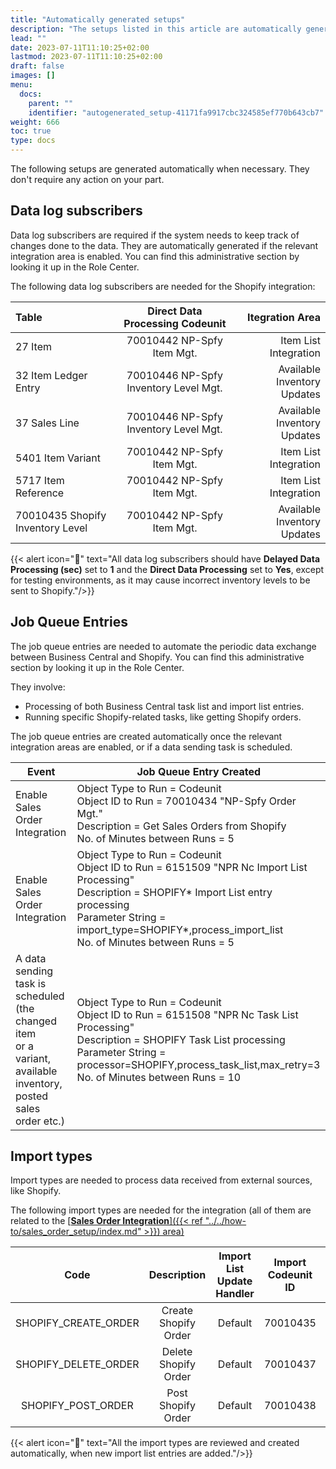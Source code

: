 ```yaml
---
title: "Automatically generated setups"
description: "The setups listed in this article are automatically generated when the Shopify integration is established."
lead: ""
date: 2023-07-11T11:10:25+02:00
lastmod: 2023-07-11T11:10:25+02:00
draft: false
images: []
menu:
  docs:
    parent: ""
    identifier: "autogenerated_setup-41171fa9917cbc324585ef770b643cb7"
weight: 666
toc: true
type: docs
---
```


The following setups are generated automatically when necessary. They don't require any action on your part.

## Data log subscribers

Data log subscribers are required if the system needs to keep track of changes done to the data. They are automatically generated if the relevant integration area is enabled. You can find this administrative section by looking it up in the Role Center.

The following data log subscribers are needed for the Shopify integration:

| Table                                 | Direct Data Processing Codeunit           | Itegration Area                       |
| :---                                  |                               :----:      |                                  ---: |
| 27           Item                     | 70010442 NP-Spfy Item Mgt.                | Item List Integration                 |
| 32           Item Ledger Entry        | 70010446 NP-Spfy Inventory Level Mgt.     | Available Inventory Updates           |
| 37           Sales Line               | 70010446 NP-Spfy Inventory Level Mgt.     | Available Inventory Updates           |
| 5401         Item Variant             | 70010442 NP-Spfy Item Mgt.                | Item List Integration                 |
| 5717         Item Reference           | 70010442 NP-Spfy Item Mgt.                | Item List Integration                 |
| 70010435      Shopify Inventory Level | 70010442 NP-Spfy Item Mgt.                | Available Inventory Updates           |


{{< alert icon="📝" text="All data log subscribers should have <b>Delayed Data Processing (sec)</b> set to <b>1</b> and the <b>Direct Data Processing</b> set to <b>Yes</b>, except for testing environments, as it may cause incorrect inventory levels to be sent to Shopify."/>}}

## Job Queue Entries

The job queue entries are needed to automate the periodic data exchange between Business Central and Shopify. You can find this administrative section by looking it up in the Role Center.

They involve:

 - Processing of both Business Central task list and import list entries. 
 - Running specific Shopify-related tasks, like getting Shopify orders. 

The job queue entries are created automatically once the relevant integration areas are enabled, or if a data sending task is scheduled. 

|          Event                                                                                                |            Job Queue Entry Created               |
|---------------------------------------------------------------------------------------------------------------|--------------------------------------------------|
| Enable Sales Order Integration                                                                                |  Object Type to Run = Codeunit </br> Object ID to Run = 70010434 "NP-Spfy Order Mgt." </br> Description = Get Sales Orders from Shopify </br> No. of Minutes between Runs = 5 |
| Enable Sales Order Integration                                 |     Object Type to Run = Codeunit </br> Object ID to Run = 6151509 "NPR Nc Import List Processing" </br> Description = SHOPIFY* Import List entry processing </br> Parameter String = import_type=SHOPIFY*,process_import_list </br> No. of Minutes between Runs = 5 |
| A data sending task is scheduled (the changed item </br> or a variant,  available inventory, posted sales order etc.)| Object Type to Run = Codeunit </br> Object ID to Run = 6151508 "NPR Nc Task List Processing" </br> Description = SHOPIFY Task List processing </br> Parameter String = processor=SHOPIFY,process_task_list,max_retry=3 </br> No. of Minutes between Runs = 10 |

## Import types

Import types are needed to process data received from external sources, like Shopify.

The following import types are needed for the integration (all of them are related to the [<ins>**Sales Order Integration**<ins>]({{< ref "../../how-to/sales_order_setup/index.md" >}}) area)

| Code                   | Description             | Import List Update Handler      | Import Codeunit ID     |  Lookup Codeunit ID       |
| :----:                 |    :----:               |                          :----: |                 :----: |                    :----: |
| SHOPIFY_CREATE_ORDER   | Create Shopify Order    | Default                         | 70010435               | 70010436                  |
| SHOPIFY_DELETE_ORDER   | Delete Shopify Order    | Default                         | 70010437               | 70010436                  |
| SHOPIFY_POST_ORDER     | Post Shopify Order      | Default                         | 70010438               | 70010436                  |

{{< alert icon="📝" text="All the import types are reviewed and created automatically, when new import list entries are added."/>}}

